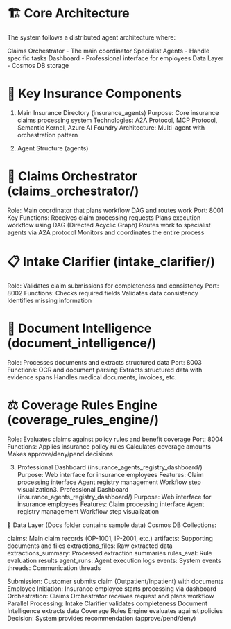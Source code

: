 # 🏗️ Core Architecture
The system follows a distributed agent architecture where:

Claims Orchestrator - The main coordinator
Specialist Agents - Handle specific tasks
Dashboard - Professional interface for employees
Data Layer - Cosmos DB storage


# 📂 Key Insurance Components

1. Main Insurance Directory (insurance_agents)
Purpose: Core insurance claims processing system
Technologies: A2A Protocol, MCP Protocol, Semantic Kernel, Azure AI Foundry
Architecture: Multi-agent with orchestration pattern

2. Agent Structure (agents)

# 🎯 Claims Orchestrator (claims_orchestrator/)

Role: Main coordinator that plans workflow DAG and routes work
Port: 8001
Key Functions:
Receives claim processing requests
Plans execution workflow using DAG (Directed Acyclic Graph)
Routes work to specialist agents via A2A protocol
Monitors and coordinates the entire process

# 📋 Intake Clarifier (intake_clarifier/)

Role: Validates claim submissions for completeness and consistency
Port: 8002
Functions:
Checks required fields
Validates data consistency
Identifies missing information

# 📄 Document Intelligence (document_intelligence/)

Role: Processes documents and extracts structured data
Port: 8003
Functions:
OCR and document parsing
Extracts structured data with evidence spans
Handles medical documents, invoices, etc.

# ⚖️ Coverage Rules Engine (coverage_rules_engine/)

Role: Evaluates claims against policy rules and benefit coverage
Port: 8004
Functions:
Applies insurance policy rules
Calculates coverage amounts
Makes approve/deny/pend decisions

3. Professional Dashboard (insurance_agents_registry_dashboard/)
Purpose: Web interface for insurance employees
Features:
Claim processing interface
Agent registry management
Workflow step visualization3. Professional Dashboard (insurance_agents_registry_dashboard/)
Purpose: Web interface for insurance employees
Features:
Claim processing interface
Agent registry management
Workflow step visualization


💾 Data Layer (Docs folder contains sample data)
Cosmos DB Collections:

claims: Main claim records (OP-1001, IP-2001, etc.)
artifacts: Supporting documents and files
extractions_files: Raw extracted data
extractions_summary: Processed extraction summaries
rules_eval: Rule evaluation results
agent_runs: Agent execution logs
events: System events
threads: Communication threads


Submission: Customer submits claim (Outpatient/Inpatient) with documents
Employee Initiation: Insurance employee starts processing via dashboard
Orchestration: Claims Orchestrator receives request and plans workflow
Parallel Processing:
Intake Clarifier validates completeness
Document Intelligence extracts data
Coverage Rules Engine evaluates against policies
Decision: System provides recommendation (approve/pend/deny)